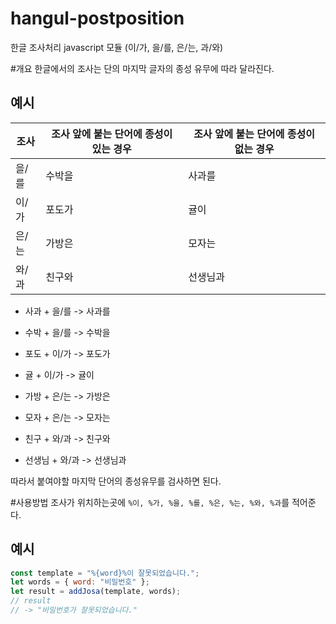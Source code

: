 # hangul-postposition
한글 조사처리 javascript 모듈 (이/가, 을/를, 은/는, 과/와)

#개요
한글에서의 조사는 단의 마지막 글자의 종성 유무에 따라 달라진다.

예시
--
|   조사    |조사 앞에 붙는 단어에 종성이 있는 경우|조사 앞에 붙는 단어에 종성이 없는 경우|
|----------|---------------------------------|-------------------------------| 
|   을/를   |수박을                            |사과를                           |
|   이/가   |포도가                            |귤이                            |
|   은/는   |가방은                            |모자는                           |
|   와/과   |친구와                            |선생님과                         |

 - 사과 + 을/를 -> 사과를
 - 수박 + 을/를 -> 수박을

 - 포도 + 이/가 -> 포도가
 - 귤 + 이/가 -> 귤이

 - 가방 + 은/는 -> 가방은
 - 모자 + 은/는 -> 모자는

 - 친구 +  와/과 -> 친구와
 - 선생님 + 와/과 -> 선생님과

따라서 붙여야할 마지막 단어의 종성유무를 검사하면 된다.

#사용방법
조사가 위치하는곳에 `%이, %가, %을, %를, %은, %는, %와, %과`를 적어준다.

예시
--
```js
const template = "%{word}%이 잘못되었습니다.";
let words = { word: "비밀번호" };
let result = addJosa(template, words);
// result
// -> "비밀번호가 잘못되었습니다."
```
